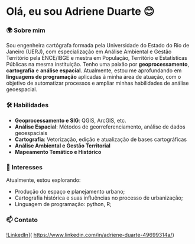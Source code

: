 # Olá, eu sou Adriene Duarte 😊

### 🌍 **Sobre mim**
Sou engenheira cartógrafa formada pela Universidade do Estado do Rio de Janeiro (UERJ), com especialização em Análise Ambiental e Gestão Território pela ENCE/IBGE e mestra em População, Território e Estatísticas Públicas na mesma instituição.
Tenho uma paixão por **geoprocessamento**, **cartografia** e **análise espacial**.
Atualmente, estou me aprofundando em **linguagens de programação** aplicadas à minha área de atuação, com o objetivo de automatizar processos e ampliar minhas habilidades de análise geoespacial.

### 🛠️ **Habilidades**
- **Geoprocessamento e SIG**: QGIS, ArcGIS, etc.
- **Análise Espacial**: Métodos de georreferenciamento, análise de dados geoespaciais
- **Cartografia**: Vetorização, edição e atualização de bases cartográficas
- **Análise Ambiental e Gestão Territorial**
- **Mapeamento Temático e Histórico**

### 🌱 **Interesses**
Atualmente, estou explorando:
- Produção do espaço e planejamento urbano;
- Cartografia histórica e suas influências no processo de urbanização;
- Linguagem de programação: python, R; 

### 📫 Contato
[!LinkedIn](https://img.shields.io/badge/LinkedIn-0077B5?style=for-the-badge&logo=linkedin&logoColor=white)]( https://www.linkedin.com/in/adriene-duarte-49699314a/)
